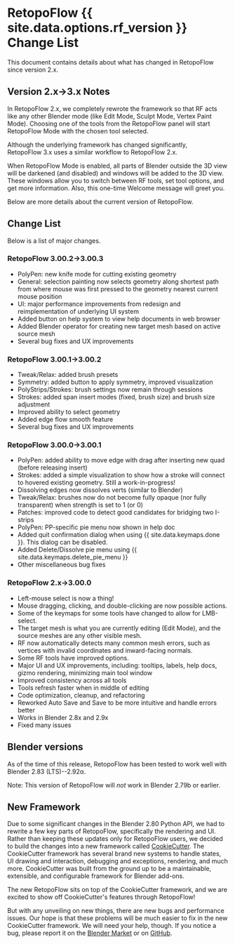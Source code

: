# RetopoFlow&nbsp;{{ site.data.options.rf_version }} Change List

This document contains details about what has changed in RetopoFlow since version 2.x.


## Version 2.x&rarr;3.x Notes

In RetopoFlow&nbsp;2.x, we completely rewrote the framework so that RF acts like any other Blender mode (like Edit Mode, Sculpt Mode, Vertex Paint Mode).
Choosing one of the tools from the RetopoFlow panel will start RetopoFlow Mode with the chosen tool selected.

Although the underlying framework has changed significantly, RetopoFlow&nbsp;3.x uses a similar workflow to RetopoFlow&nbsp;2.x.

When RetopoFlow Mode is enabled, all parts of Blender outside the 3D view will be darkened (and disabled) and windows will be added to the 3D view.
These windows allow you to switch between RF tools, set tool options, and get more information.
Also, this one-time Welcome message will greet you.

Below are more details about the current version of RetopoFlow.


## Change List

Below is a list of major changes.

### RetopoFlow 3.00.2&rarr;3.00.3

- PolyPen: new knife mode for cutting existing geometry
- General: selection painting now selects geometry along shortest path from where mouse was first pressed to the geometry nearest current mouse position
- UI: major performance improvements from redesign and reimplementation of underlying UI system
- Added button on help system to view help documents in web browser
- Added Blender operator for creating new target mesh based on active source mesh
- Several bug fixes and UX improvements

### RetopoFlow 3.00.1&rarr;3.00.2

- Tweak/Relax: added brush presets
- Symmetry: added button to apply symmetry, improved visualization
- PolyStrips/Strokes: brush settings now remain through sessions
- Strokes: added span insert modes (fixed, brush size) and brush size adjustment
- Improved ability to select geometry
- Added edge flow smooth feature
- Several bug fixes and UX improvements

### RetopoFlow 3.00.0&rarr;3.00.1

- PolyPen: added ability to move edge with drag after inserting new quad (before releasing insert)
- Strokes: added a simple visualization to show how a stroke will connect to hovered existing geometry.  Still a work-in-progress!
- Dissolving edges now dissolves verts (similar to Blender)
- Tweak/Relax: brushes now do not become fully opaque (nor fully transparent) when strength is set to 1 (or 0)
- Patches: improved code to detect good candidates for bridging two I-strips
- PolyPen: PP-specific pie menu now shown in help doc
- Added quit confirmation dialog when using {{ site.data.keymaps.done }}.  This dialog can be disabled.
- Added Delete/Dissolve pie menu using {{ site.data.keymaps.delete_pie_menu }}
- Other miscellaneous bug fixes

### RetopoFlow 2.x&rarr;3.00.0

- Left-mouse select is now a thing!
- Mouse dragging, clicking, and double-clicking are now possible actions.
- Some of the keymaps for some tools have changed to allow for LMB-select.
- The target mesh is what you are currently editing (Edit Mode), and the source meshes are any other visible mesh.
- RF now automatically detects many common mesh errors, such as vertices with invalid coordinates and inward-facing normals.
- Some RF tools have improved options.
- Major UI and UX improvements, including: tooltips, labels, help docs, gizmo rendering, minimizing main tool window
- Improved consistency across all tools
- Tools refresh faster when in middle of editing
- Code optimization, cleanup, and refactoring
- Reworked Auto Save and Save to be more intuitive and handle errors better
- Works in Blender 2.8x and 2.9x
- Fixed many issues



## Blender versions

As of the time of this release, RetopoFlow has been tested to work well with Blender&nbsp;2.83&nbsp;(LTS)--2.92α.

Note: This version of RetopoFlow will *not* work in Blender&nbsp;2.79b or earlier.


## New Framework

Due to some significant changes in the Blender&nbsp;2.80 Python API, we had to rewrite a few key parts of RetopoFlow, specifically the rendering and UI.
Rather than keeping these updates only for RetopoFlow users, we decided to build the changes into a new framework called [CookieCutter](https://github.com/CGCookie/addon_common).
The CookieCutter framework has several brand new systems to handle states, UI drawing and interaction, debugging and exceptions, rendering, and much more.
CookieCutter was built from the ground up to be a maintainable, extensible, and configurable framework for Blender add-ons.

The new RetopoFlow sits on top of the CookieCutter framework, and we are excited to show off CookieCutter's features through RetopoFlow!

But with any unveiling on new things, there are new bugs and performance issues.
Our hope is that these problems will be much easier to fix in the new CookieCutter framework.
We will need your help, though.
If you notice a bug, please report it on the [Blender Market](https://blendermarket.com/products/retopoflow) or on [GitHub](https://github.com/CGCookie/retopoflow/issues).